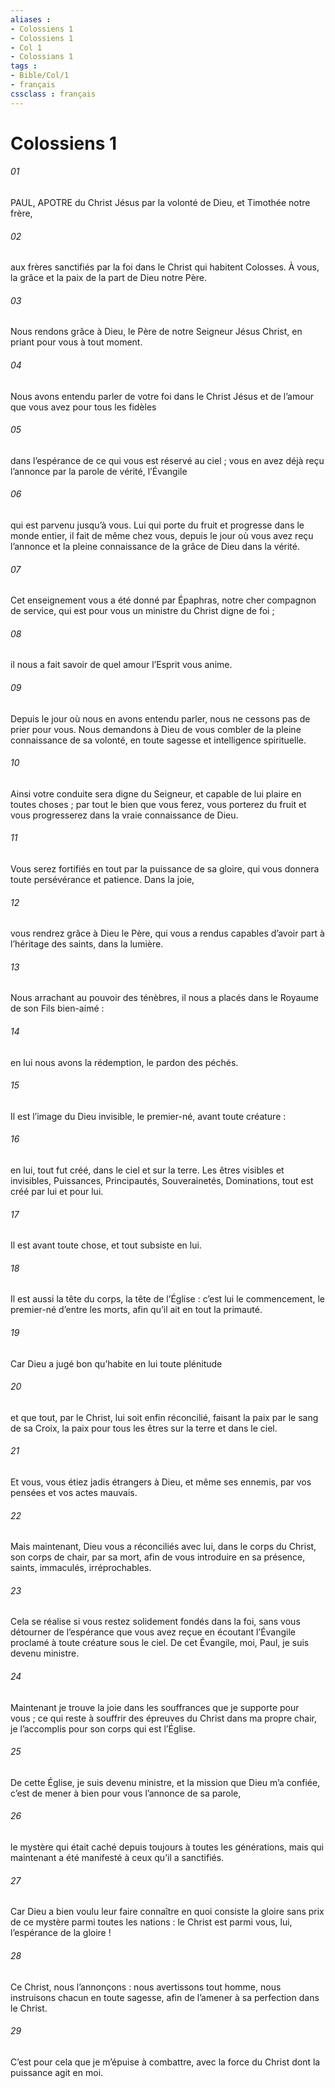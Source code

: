 ```yaml
---
aliases : 
- Colossiens 1
- Colossiens 1
- Col 1
- Colossians 1
tags : 
- Bible/Col/1
- français
cssclass : français
---
```


# Colossiens 1

###### 01
PAUL, APOTRE du Christ Jésus
par la volonté de Dieu,
et Timothée notre frère,
###### 02
aux frères sanctifiés par la foi dans le Christ
qui habitent Colosses.
À vous, la grâce et la paix
de la part de Dieu notre Père.
###### 03
Nous rendons grâce à Dieu, le Père de notre Seigneur Jésus Christ, en priant pour vous à tout moment.
###### 04
Nous avons entendu parler de votre foi dans le Christ Jésus et de l’amour que vous avez pour tous les fidèles
###### 05
dans l’espérance de ce qui vous est réservé au ciel ; vous en avez déjà reçu l’annonce par la parole de vérité, l’Évangile
###### 06
qui est parvenu jusqu’à vous. Lui qui porte du fruit et progresse dans le monde entier, il fait de même chez vous, depuis le jour où vous avez reçu l’annonce et la pleine connaissance de la grâce de Dieu dans la vérité.
###### 07
Cet enseignement vous a été donné par Épaphras, notre cher compagnon de service, qui est pour vous un ministre du Christ digne de foi ;
###### 08
il nous a fait savoir de quel amour l’Esprit vous anime.
###### 09
Depuis le jour où nous en avons entendu parler, nous ne cessons pas de prier pour vous. Nous demandons à Dieu de vous combler de la pleine connaissance de sa volonté, en toute sagesse et intelligence spirituelle.
###### 10
Ainsi votre conduite sera digne du Seigneur, et capable de lui plaire en toutes choses ; par tout le bien que vous ferez, vous porterez du fruit et vous progresserez dans la vraie connaissance de Dieu.
###### 11
Vous serez fortifiés en tout par la puissance de sa gloire, qui vous donnera toute persévérance et patience.
Dans la joie,
###### 12
vous rendrez grâce à Dieu le Père, qui vous a rendus capables d’avoir part à l’héritage des saints, dans la lumière.
###### 13
Nous arrachant au pouvoir des ténèbres,
il nous a placés dans le Royaume de son Fils bien-aimé :
###### 14
en lui nous avons la rédemption,
le pardon des péchés.
###### 15
Il est l’image du Dieu invisible,
le premier-né, avant toute créature :
###### 16
en lui, tout fut créé,
dans le ciel et sur la terre.
Les êtres visibles et invisibles,
Puissances, Principautés,
Souverainetés, Dominations,
tout est créé par lui et pour lui.
###### 17
Il est avant toute chose,
et tout subsiste en lui.
###### 18
Il est aussi la tête du corps, la tête de l’Église :
c’est lui le commencement,
le premier-né d’entre les morts,
afin qu’il ait en tout la primauté.
###### 19
Car Dieu a jugé bon
qu’habite en lui toute plénitude
###### 20
et que tout, par le Christ,
lui soit enfin réconcilié,
faisant la paix par le sang de sa Croix,
la paix pour tous les êtres
sur la terre et dans le ciel.
###### 21
Et vous, vous étiez jadis étrangers à Dieu, et même ses ennemis, par vos pensées et vos actes mauvais.
###### 22
Mais maintenant, Dieu vous a réconciliés avec lui, dans le corps du Christ, son corps de chair, par sa mort, afin de vous introduire en sa présence, saints, immaculés, irréprochables.
###### 23
Cela se réalise si vous restez solidement fondés dans la foi, sans vous détourner de l’espérance que vous avez reçue en écoutant l’Évangile proclamé à toute créature sous le ciel. De cet Évangile, moi, Paul, je suis devenu ministre.
###### 24
Maintenant je trouve la joie dans les souffrances que je supporte pour vous ; ce qui reste à souffrir des épreuves du Christ dans ma propre chair, je l’accomplis pour son corps qui est l’Église.
###### 25
De cette Église, je suis devenu ministre, et la mission que Dieu m’a confiée, c’est de mener à bien pour vous l’annonce de sa parole,
###### 26
le mystère qui était caché depuis toujours à toutes les générations, mais qui maintenant a été manifesté à ceux qu’il a sanctifiés.
###### 27
Car Dieu a bien voulu leur faire connaître en quoi consiste la gloire sans prix de ce mystère parmi toutes les nations : le Christ est parmi vous, lui, l’espérance de la gloire !
###### 28
Ce Christ, nous l’annonçons : nous avertissons tout homme, nous instruisons chacun en toute sagesse, afin de l’amener à sa perfection dans le Christ.
###### 29
C’est pour cela que je m’épuise à combattre, avec la force du Christ dont la puissance agit en moi.
